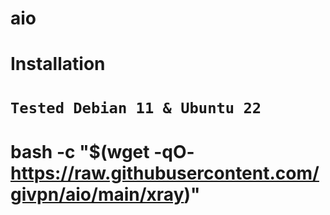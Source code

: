 # aio

# Installation
# `Tested Debian 11 & Ubuntu 22`


# bash -c "$(wget -qO- https://raw.githubusercontent.com/givpn/aio/main/xray)"
#
